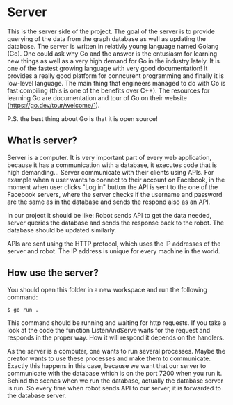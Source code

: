 # Server

This is the server side of the project. The goal of the server is to provide querying of the data from the graph database as well as updating the database. The server is written in relativly young language named Golang (Go). One could ask why Go and the answer is the entusiasm for learning new things as well as a very high demand for Go in the industry lately. It is one of the fastest growing language with very good documentation! It provides a really good platform for conncurent programming and finally it is low-level language. The main thing that engineers managed to do with Go is fast compiling (this is one of the benefits over C++). The resources for learning Go are documentation and tour of Go on their website (https://go.dev/tour/welcome/1).

P.S. the best thing about Go is that it is open source!

## What is server?

Server is a computer. It is very important part of every web application, because it has a communication with a database, it executes code that is high demanding... Server communicate with their clients using APIs. For example when a user wants to connect to their account on Facebook, in the moment when user clicks "Log in" button the API is sent to the one of the Facebook servers, where the server checks if the username and password are the same as in the database and sends the respond also as an API.

In our project it should be like: Robot sends API to get the data needed, server queries the database and sends the response back to the robot. The database should be updated similarly.

APIs are sent using the HTTP protocol, which uses the IP addresses of the server and robot. The IP address is unique for every machine in the world.

## How use the server?

You should open this folder in a new workspace and run the following command:

```bash 
$ go run .
```
This command should be running and waiting for http requests. If you take a look at the code the function ListenAndServe waits for the request and responds in the proper way. How it will respond it depends on the handlers.

As the server is a computer, one wants to run several processes. Maybe the creator wants to use these processes and make them to communicate. Exactly this happens in this case, because we want that our server to communicate with the database which is on the port 7200 when you run it. Behind the scenes when we run the database, actually the database server is run. So every time when robot sends API to our server, it is forwarded to the database server.